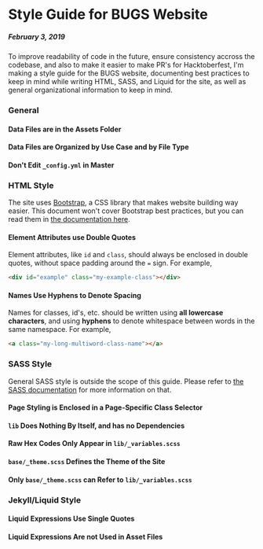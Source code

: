 ---
---
# Style Guide for BUGS Website
##### February 3, 2019
To improve readability of code in the future, ensure consistency accross the codebase, and also to make it easier to make PR's for Hacktoberfest, I'm making a style guide for the BUGS website, documenting best practices to keep in mind while writing HTML, SASS, and Liquid for the site, as well as general organizational information to keep in mind.

### General

#### Data Files are in the Assets Folder

#### Data Files are Organized by Use Case and by File Type

#### Don't Edit `_config.yml` in Master


### HTML Style
The site uses [Bootstrap][bootstrap], a CSS library that makes website building way easier. This document won't cover Bootstrap best practices, but you can read them in [the documentation here][bootstrap-docs].

[bootstrap]: https://getbootstrap.com/
[bootstrap-docs]: https://getbootstrap.com/docs/4.1/layout/overview/

#### Element Attributes use Double Quotes
Element attributes, like `id` and `class`, should always be enclosed in double quotes, without space padding around the `=` sign. For example,

```html
<div id="example" class="my-example-class"></div>
```

#### Names Use Hyphens to Denote Spacing
Names for classes, id's, etc. should be written using **all lowercase characters**,
and using **hyphens** to denote whitespace between words in the same namespace. For example,

```html
<a class="my-long-multiword-class-name"></a>
```


### SASS Style
General SASS style is outside the scope of this guide. Please refer to [the SASS documentation][sass-docs] for more information on that.

[sass-docs]: https://sass-lang.com/guide

#### Page Styling is Enclosed in a Page-Specific Class Selector

#### `lib` Does Nothing By Itself, and has no Dependencies

#### Raw Hex Codes Only Appear in `lib/_variables.scss`

#### `base/_theme.scss` Defines the Theme of the Site

#### Only `base/_theme.scss` can Refer to `lib/_variables.scss`


### Jekyll/Liquid Style

#### Liquid Expressions Use Single Quotes

#### Liquid Expressions Are not Used in Asset Files

####
